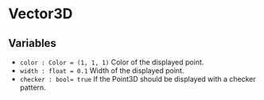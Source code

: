 # Vector3D
## Variables
* `color : Color = (1, 1, 1)` Color of the displayed point.
* `width : float = 0.1` Width of the displayed point.
* `checker : bool= true` If the Point3D should be displayed with a checker pattern.